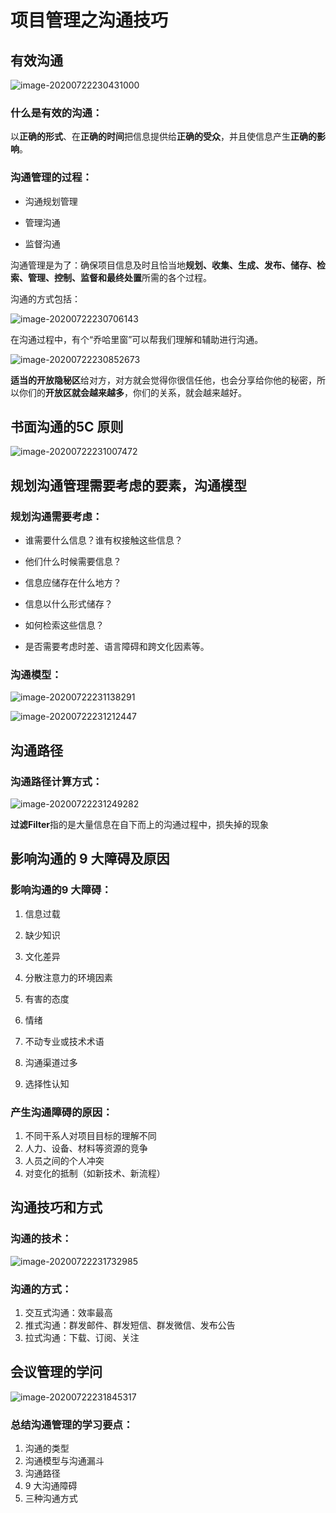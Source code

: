 # 项目管理之沟通技巧

## 有效沟通

![image-20200722230431000](..\pics\PMP\image-20200722230431000.png)

### 什么是有效的沟通：

以**正确的形式**、在**正确的时间**把信息提供给**正确的受众**，并且使信息产生**正确的影响**。

### 沟通管理的过程：

+ 沟通规划管理

+ 管理沟通

+ 监督沟通

沟通管理是为了：确保项目信息及时且恰当地**规划、收集、生成、发布、储存、检索、管理、控制、监督和最终处置**所需的各个过程。

沟通的方式包括：

![image-20200722230706143](..\pics\PMP\image-20200722230706143.png)

在沟通过程中，有个“乔哈里窗”可以帮我们理解和辅助进行沟通。

![image-20200722230852673](..\pics\PMP\image-20200722230852673.png)

**适当的开放隐秘区**给对方，对方就会觉得你很信任他，也会分享给你他的秘密，所以你们的**开放区就会越来越多**，你们的关系，就会越来越好。

## 书面沟通的5C 原则

![image-20200722231007472](..\pics\PMP\image-20200722231007472.png)

## 规划沟通管理需要考虑的要素，沟通模型

### 规划沟通需要考虑：

+ 谁需要什么信息？谁有权接触这些信息？

+ 他们什么时候需要信息？

+ 信息应储存在什么地方？
+ 信息以什么形式储存？
+ 如何检索这些信息？
+ 是否需要考虑时差、语言障碍和跨文化因素等。

### 沟通模型：

![image-20200722231138291](..\pics\PMP\image-20200722231138291.png)

![image-20200722231212447](..\pics\PMP\image-20200722231212447.png)

## 沟通路径

### 沟通路径计算方式：

![image-20200722231249282](..\pics\PMP\image-20200722231249282.png)

**过滤Filter**指的是大量信息在自下而上的沟通过程中，损失掉的现象

## 影响沟通的 9 大障碍及原因

### 影响沟通的9 大障碍：

1. 信息过载

2. 缺少知识
3. 文化差异
4. 分散注意力的环境因素
5. 有害的态度
6. 情绪
7. 不动专业或技术术语
8. 沟通渠道过多
9. 选择性认知

### 产生沟通障碍的原因：

1. 不同干系人对项目目标的理解不同
2. 人力、设备、材料等资源的竞争
3. 人员之间的个人冲突
4. 对变化的抵制（如新技术、新流程）

## 沟通技巧和方式

### 沟通的技术：

![image-20200722231732985](..\pics\PMP\image-20200722231732985.png)

### 沟通的方式：

1. 交互式沟通：效率最高
2. 推式沟通：群发邮件、群发短信、群发微信、发布公告
3. 拉式沟通：下载、订阅、关注

## 会议管理的学问
![image-20200722231845317](..\pics\PMP\image-20200722231845317.png)

### 总结沟通管理的学习要点：

1. 沟通的类型
2. 沟通模型与沟通漏斗
3. 沟通路径
4. 9 大沟通障碍
5. 三种沟通方式